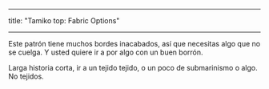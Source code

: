- - -
title: "Tamiko top: Fabric Options"
- - -

Este patrón tiene muchos bordes inacabados, así que necesitas algo que no se cuelga. Y usted quiere ir a por algo con un buen borrón.

Larga historia corta, ir a un tejido tejido, o un poco de submarinismo o algo. No tejidos.
